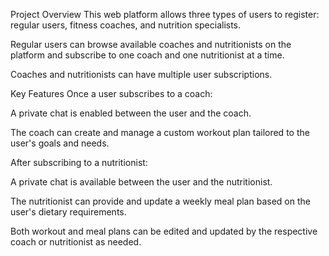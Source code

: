Project Overview
This web platform allows three types of users to register: regular users, fitness coaches, and nutrition specialists.

Regular users can browse available coaches and nutritionists on the platform and subscribe to one coach and one nutritionist at a time.

Coaches and nutritionists can have multiple user subscriptions.

Key Features
Once a user subscribes to a coach:

A private chat is enabled between the user and the coach.

The coach can create and manage a custom workout plan tailored to the user's goals and needs.

After subscribing to a nutritionist:

A private chat is available between the user and the nutritionist.

The nutritionist can provide and update a weekly meal plan based on the user's dietary requirements.

Both workout and meal plans can be edited and updated by the respective coach or nutritionist as needed.

 
